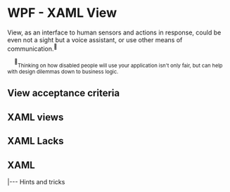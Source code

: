 # WPF - XAML View

View, as an interface to human sensors and actions in response, could be even not a sight but a voice assistant, or use other means of communication.<sup>:raising_hand:</sup>

&nbsp;&nbsp;&nbsp;&nbsp;<sup>:raising_hand:</sup><sub>Thinking on how disabled people will use your application isn't only fair, but can help with design dilemmas down to business logic.</sub>

## View acceptance criteria


## XAML views

## XAML Lacks

## XAML
|--- Hints and tricks
